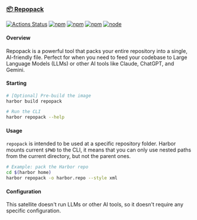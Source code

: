 ### [📦 Repopack](https://github.com/yamadashy/repopack)

[![Actions Status](https://github.com/yamadashy/repopack/actions/workflows/test.yml/badge.svg)](https://github.com/yamadashy/repopack/actions?query=workflow%3A"test")
[![npm](https://img.shields.io/npm/v/repopack.svg?maxAge=1000)](https://www.npmjs.com/package/repopack)
[![npm](https://img.shields.io/npm/d18m/repopack)](https://www.npmjs.com/package/repopack)
[![npm](https://img.shields.io/npm/l/repopack.svg?maxAge=1000)](https://github.com/yamadashy/repopack/blob/master/LICENSE.md)
[![node](https://img.shields.io/node/v/repopack.svg?maxAge=1000)](https://www.npmjs.com/package/repopack)

#### Overview

Repopack is a powerful tool that packs your entire repository into a single, AI-friendly file.
Perfect for when you need to feed your codebase to Large Language Models (LLMs) or other AI tools like Claude, ChatGPT, and Gemini.

#### Starting

```bash
# [Optional] Pre-build the image
harbor build repopack

# Run the CLI
harbor repopack --help
```

#### Usage

`repopack` is intended to be used at a specific repository folder. Harbor mounts current `$PWD` to the CLI, it means that you can only use nested paths from the current directory, but not the parent ones.

```bash
# Example: pack the Harbor repo
cd $(harbor home)
harbor repopack -o harbor.repo --style xml
```

#### Configuration

This satellite doesn't run LLMs or other AI tools, so it doesn't require any specific configuration.